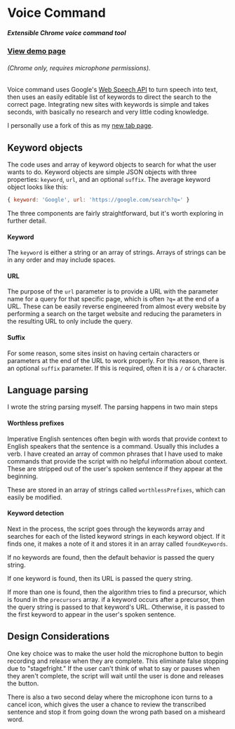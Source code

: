 # Voice Command
##### Extensible Chrome voice command tool


### [View demo page](https://truthlabs.github.io/voice-command/)
###### (Chrome only, requires microphone permissions).


Voice command uses Google's [Web Speech API](https://developers.google.com/web/updates/2013/01/Voice-Driven-Web-Apps-Introduction-to-the-Web-Speech-API) to turn speech into text, then uses an easily editable list of keywords to direct the search to the correct page.  Integrating new sites with keywords is simple and takes seconds, with basically no research and very little coding knowledge.

I personally use a fork of this as my [new tab page](https://s.codepen.io/drewvosburg/debug/rOqdjj).

## Keyword objects
The code uses and array of keyword objects to search for what the user wants to do. Keyword objects are simple JSON objects with three properties: `keyword`, `url`, and an optional `suffix`.  The average keyword object looks like this: 
```javascript
{ keyword: 'Google', url: 'https://google.com/search?q=' }
```

The three components are fairly straightforward, but it's worth exploring in further detail.

#### Keyword
The `keyword` is either a string or an array of strings.  Arrays of strings can be in any order and may include spaces.

#### URL
The purpose of the `url` parameter is to provide a URL with the parameter name for a query for that specific page, which is often `?q=` at the end of a URL.  These can be easily reverse engineered from almost every website by performing a search on the target website and reducing the parameters in the resulting URL to only include the query.

#### Suffix
For some reason, some sites insist on having certain characters or parameters at the end of the URL to work properly.  For this reason, there is an optional `suffix` parameter.  If this is required, often it is a `/` or `&` character.

## Language parsing
I wrote the string parsing myself.  The parsing happens in two main steps

#### Worthless prefixes
Imperative English sentences often begin with words that provide context to English speakers that the sentence is a command.  Usually this includes a verb.  I have created an array of common phrases that I have used to make commands that provide the script with no helpful information about context.  These are stripped out of the user's spoken sentence if they appear at the beginning.

These are stored in an array of strings called `worthlessPrefixes`, which can easily be modified.

#### Keyword detection
Next in the process, the script goes through the keywords array and searches for each of the listed keyword strings in each keyword object.  If it finds one, it makes a note of it and stores it in an array called `foundKeywords`.

If no keywords are found, then the default behavior is passed the query string.

If one keyword is found, then its URL is passed the query string.

If more than one is found, then the algorithm tries to find a precursor, which is found in the `precursors` array. if a keyword occurs after a precursor, then the query string is passed to that keyword's URL. Otherwise, it is passed to the first keyword to appear in the user's spoken sentence.

## Design Considerations
One key choice was to make the user hold the microphone button to begin recording and release when they are complete. This eliminate false stopping due to "stagefright." If the user can't think of what to say or pauses when they aren't complete, the script will wait until the user is done and releases the button.

There is also a two second delay where the microphone icon turns to a cancel icon, which gives the user a chance to review the transcribed sentence and stop it from going down the wrong path based on a misheard word.